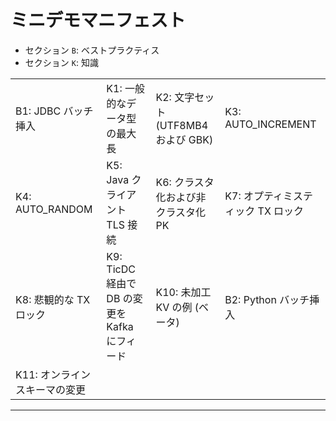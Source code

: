 # ミニデモマニフェスト
+ セクション `B`: ベストプラクティス
+ セクション `K`: 知識
  
|                               |                                               |                                     |                                    |
| :---------------------------- | :-------------------------------------------- | :---------------------------------- | :--------------------------------- |
| B1: JDBC バッチ挿入           | K1: 一般的なデータ型の最大長                  | K2: 文字セット (UTF8MB4 および GBK) | K3: AUTO_INCREMENT                 |
| K4: AUTO_RANDOM               | K5: Java クライアント TLS 接続                | K6: クラスタ化および非クラスタ化 PK | K7: オプティミスティック TX ロック |
| K8: 悲観的な TX ロック        | K9: TicDC 経由で DB の変更を Kafka にフィード | K10: 未加工 KV の例 (ベータ)        | B2: Python バッチ挿入              |
| K11: オンラインスキーマの変更 |                                               |                                     |

---------------------------------------------------------------------------------------------------------------------------------------